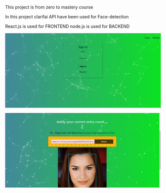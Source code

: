 This project is from zero to mastery course 

In this project clarifai API have been used for Face-detection

React.js is used for FRONTEND 
node.js is used for BACKEND 

![](./src/preview/smartbrain_signin.jpg)

![](./src/preview/smartbrain_facedetected.jpg)
